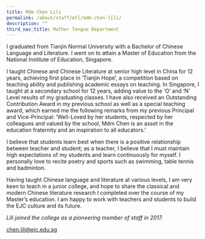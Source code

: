 ```yaml
---
title: Mdm Chen Lili
permalink: /about/staff/mtl/mdm-chen-lili/
description: ""
third_nav_title: Mother Tongue Department
---
```




I graduated from Tianjin Normal University with a Bachelor of Chinese Language and Literature. I went on to attain a Master of Education from the National Institute of Education, Singapore.

I taught Chinese and Chinese Literature at senior high level in China for 12 years, achieving first place in ‘Tianjin Hope’, a competition based on teaching ability and publishing academic essays on teaching. In Singapore, I taught at a secondary school for 12 years, adding value to the ‘O’ and ‘N’ Level results of my graduating classes. I have also received an Outstanding Contribution Award in my previous school as well as a special teaching award, which earned me the following remarks from my previous Principal and Vice-Principal: ‘Well-Loved by her students, respected by her colleagues and valued by the school, Mdm Chen is an asset in the education fraternity and an inspiration to all educators.’

I believe that students learn best when there is a positive relationship between teacher and student; as a teacher, I believe that I must maintain high expectations of my students and learn continuously for myself. I personally love to recite poetry and sports such as swimming, table tennis and badminton.

Having taught Chinese language and literature at various levels, I am very keen to teach in a junior college, and hope to share the classical and modern Chinese literature research I completed over the course of my Master’s education. I am happy to work with teachers and students to build the EJC culture and its future.

_Lili joined the college as a pioneering member of staff in 2017._

[chen.lili@ejc.edu.sg](mailto:chen.lili@ejc.edu.sg)